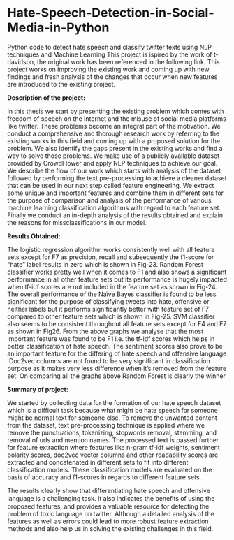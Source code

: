 # Hate-Speech-Detection-in-Social-Media-in-Python
Python code to detect hate speech and classify twitter texts using NLP techniques and Machine Learning
This project is ispired by the work of t-davidson, the original work has been referenced in the following link. This project works on improving the existing work and coming up with new findings and fresh analysis of the changes that occur when new features are introduced to the existing project. 



**Description of the project:**

In this thesis we start by presenting the existing problem which comes with freedom of speech on the Internet and the misuse of social media platforms like twitter. These problems become an integral part of the motivation. We conduct a comprehensive and thorough research work by referring to the existing works in this field and coming up with a proposed solution for the problem. We also identify the gaps present in the existing works and find a way to solve those problems. We make use of a publicly available dataset provided by CrowdFlower and apply NLP techniques to achieve our goal. We describe the flow of our work which starts with analysis of the dataset followed by performing the text pre-processing to achieve a cleaner dataset that can be used in our next step called feature engineering. We extract some unique and important features and combine them in different sets for the purpose of comparison and analysis of the performance of various machine learning  classification algorithms with regard to each feature set. Finally we conduct an in-depth analysis of the results obtained and explain the reasons for missclassifications in our model.


**Results Obtained:**

The logistic regression algorithm works consistently well with all feature sets except for F7 as precision, recall and subsequently the f1-score for “hate” label results in zero which is shown in Fig-23. Random Forest classifier works pretty well when it comes to F1 and also shows a significant performance in all other feature sets but its performance is hugely impacted when tf-idf scores are not included in the feature set as shown in Fig-24. The overall performance of the Naïve Bayes classifier is found to be less significant for the purpose of classifying tweets into hate, offensive or neither labels but it  performs significantly better with feature set of F7 compared to other feature sets which is shown in Fig-25. SVM classifier also seems to be consistent throughout all feature sets except for F4 and F7 as shown in Fig26. From the above graphs we analyse that the most important feature was found to be F1 i.e. the tf-idf scores which helps in better classification of hate speech. The sentiment scores also prove to be an important feature for the differing of hate speech and offensive language .Doc2vec columns are not found to be very significant in classification purpose as it makes very less difference when it’s removed from the feature set. On comparing all the graphs above Random Forest is clearly the winner


**Summary of project:**

We started by collecting data for the formation of our hate speech dataset which is a difficult task because what might be hate speech for someone might be normal text for someone else. To remove the unwanted content from the dataset, text pre-processing technique is applied where we remove the punctuations, tokenizing, stopwords removal, stemming, and removal of urls and mention names. The processed text is passed further for feature extraction where features like n-gram tf-idf weights, sentiment polarity scores, doc2vec vector columns and other readability scores are extracted and concatenated in different sets to fit into different classification models. These classification models are evaluated on the basis of accuracy and f1-scores in regards to different feature sets.   

The results clearly show that differentiating hate speech and offensive language is a challenging task. It also indicates the beneﬁts of using the proposed features, and provides a valuable resource for detecting the problem of toxic language on twitter. Although a detailed analysis of the features as well as errors could lead to more robust feature extraction methods and also help us in solving the existing challenges in this field.
